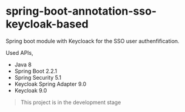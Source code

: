 spring-boot-annotation-sso-keycloak-based
==========================

Spring boot module with Keycloack for the SSO user authenfification.

Used APIs,

- Java 8
- Spring Boot 2.2.1
- Spring Security 5.1
- Keycloak Spring Adapter 9.0
- Keycloak 9.0


> This project is in the development stage
